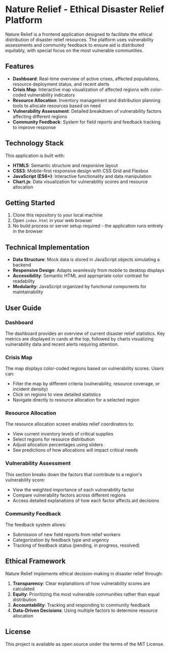 # Nature Relief - Ethical Disaster Relief Platform

Nature Relief is a frontend application designed to facilitate the ethical distribution of disaster relief resources. The platform uses vulnerability assessments and community feedback to ensure aid is distributed equitably, with special focus on the most vulnerable communities.

## Features

- **Dashboard**: Real-time overview of active crises, affected populations, resource deployment status, and recent alerts
- **Crisis Map**: Interactive map visualization of affected regions with color-coded vulnerability indicators
- **Resource Allocation**: Inventory management and distribution planning tools to allocate resources based on need
- **Vulnerability Assessment**: Detailed breakdown of vulnerability factors affecting different regions
- **Community Feedback**: System for field reports and feedback tracking to improve response

## Technology Stack

This application is built with:

- **HTML5**: Semantic structure and responsive layout
- **CSS3**: Mobile-first responsive design with CSS Grid and Flexbox
- **JavaScript (ES6+)**: Interactive functionality and data manipulation
- **Chart.js**: Data visualization for vulnerability scores and resource allocation

## Getting Started

1. Clone this repository to your local machine
2. Open `index.html` in your web browser
3. No build process or server setup required - the application runs entirely in the browser

## Technical Implementation

- **Data Structure**: Mock data is stored in JavaScript objects simulating a backend
- **Responsive Design**: Adapts seamlessly from mobile to desktop displays
- **Accessibility**: Semantic HTML and appropriate color contrast for readability
- **Modularity**: JavaScript organized by functional components for maintainability

## User Guide

### Dashboard
The dashboard provides an overview of current disaster relief statistics. Key metrics are displayed in cards at the top, followed by charts visualizing vulnerability data and recent alerts requiring attention.

### Crisis Map
The map displays color-coded regions based on vulnerability scores. Users can:
- Filter the map by different criteria (vulnerability, resource coverage, or incident density)
- Click on regions to view detailed statistics
- Navigate directly to resource allocation for a selected region

### Resource Allocation
The resource allocation screen enables relief coordinators to:
- View current inventory levels of critical supplies
- Select regions for resource distribution
- Adjust allocation percentages using sliders
- See predictions of how allocations will impact critical needs

### Vulnerability Assessment
This section breaks down the factors that contribute to a region's vulnerability score:
- View the weighted importance of each vulnerability factor
- Compare vulnerability factors across different regions
- Access detailed explanations of how each factor affects aid decisions

### Community Feedback
The feedback system allows:
- Submission of new field reports from relief workers
- Categorization by feedback type and urgency
- Tracking of feedback status (pending, in progress, resolved)

## Ethical Framework

Nature Relief implements ethical decision-making in disaster relief through:

1. **Transparency**: Clear explanations of how vulnerability scores are calculated
2. **Equity**: Prioritizing the most vulnerable communities rather than equal distribution
3. **Accountability**: Tracking and responding to community feedback
4. **Data-Driven Decisions**: Using multiple factors to determine resource allocation

## License

This project is available as open source under the terms of the MIT License. 